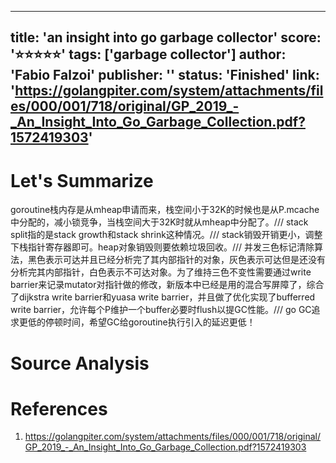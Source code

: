 
---
title: 'an insight into go garbage collector'
score: '⭐️⭐️⭐️⭐️⭐️'
tags: ['garbage collector']
author: 'Fabio Falzoi'
publisher: ''
status: 'Finished'
link: 'https://golangpiter.com/system/attachments/files/000/001/718/original/GP_2019_-_An_Insight_Into_Go_Garbage_Collection.pdf?1572419303'
---

# Let's Summarize

goroutine栈内存是从mheap申请而来，栈空间小于32K的时候也是从P.mcache中分配的，减小锁竞争，当栈空间大于32K时就从mheap中分配了。/// stack split指的是stack growth和stack shrink这种情况。/// stack销毁开销更小，调整下栈指针寄存器即可。heap对象销毁则要依赖垃圾回收。/// 并发三色标记清除算法，黑色表示可达并且已经分析完了其内部指针的对象，灰色表示可达但是还没有分析完其内部指针，白色表示不可达对象。为了维持三色不变性需要通过write barrier来记录mutator对指针做的修改，新版本中已经是用的混合写屏障了，综合了dijkstra write barrier和yuasa write barrier，并且做了优化实现了bufferred write barrier，允许每个P维护一个buffer必要时flush以提GC性能。/// go GC追求更低的停顿时间，希望GC给goroutine执行引入的延迟更低！

# Source Analysis



# References
1. https://golangpiter.com/system/attachments/files/000/001/718/original/GP_2019_-_An_Insight_Into_Go_Garbage_Collection.pdf?1572419303
